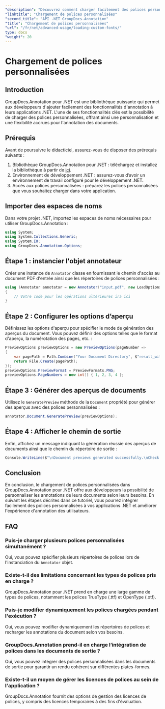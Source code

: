 ```yaml
---
"description": "Découvrez comment charger facilement des polices personnalisées dans GroupDocs.Annotation pour .NET afin d'améliorer l'annotation de vos documents. Suivez nos instructions étape par étape pour une intégration facile."
"linktitle": "Chargement de polices personnalisées"
"second_title": "API .NET GroupDocs.Annotation"
"title": "Chargement de polices personnalisées"
"url": "/fr/net/advanced-usage/loading-custom-fonts/"
type: docs
"weight": 20
---
```


# Chargement de polices personnalisées

## Introduction
GroupDocs.Annotation pour .NET est une bibliothèque puissante qui permet aux développeurs d'ajouter facilement des fonctionnalités d'annotation à leurs applications .NET. L'une de ses fonctionnalités clés est la possibilité de charger des polices personnalisées, offrant ainsi une personnalisation et une flexibilité accrues pour l'annotation des documents.
## Prérequis
Avant de poursuivre le didacticiel, assurez-vous de disposer des prérequis suivants :
1. Bibliothèque GroupDocs.Annotation pour .NET : téléchargez et installez la bibliothèque à partir de [ici](https://releases.groupdocs.com/annotation/net/).
2. Environnement de développement .NET : assurez-vous d’avoir un environnement de travail configuré pour le développement .NET.
3. Accès aux polices personnalisées : préparez les polices personnalisées que vous souhaitez charger dans votre application.

## Importer des espaces de noms
Dans votre projet .NET, importez les espaces de noms nécessaires pour utiliser GroupDocs.Annotation :
```csharp
using System;
using System.Collections.Generic;
using System.IO;
using GroupDocs.Annotation.Options;
```
## Étape 1 : instancier l'objet annotateur
Créer une instance de `Annotator` classe en fournissant le chemin d'accès au document PDF d'entrée ainsi que les répertoires de polices personnalisées :
```csharp
using (Annotator annotator = new Annotator("input.pdf", new LoadOptions { FontDirectories = new List<string> { Constants.GetFontDirectory() } }))
{
    // Votre code pour les opérations ultérieures ira ici
}
```
## Étape 2 : Configurer les options d’aperçu
Définissez les options d'aperçu pour spécifier le mode de génération des aperçus du document. Vous pouvez définir des options telles que le format d'aperçu, la numérotation des pages, etc. :
```csharp
PreviewOptions previewOptions = new PreviewOptions(pageNumber =>
{
    var pagePath = Path.Combine("Your Document Directory", $"result_with_font_{pageNumber}.png");
    return File.Create(pagePath);
});
previewOptions.PreviewFormat = PreviewFormats.PNG;
previewOptions.PageNumbers = new int[] { 1, 2, 3, 4 };
```
## Étape 3 : Générer des aperçus de documents
Utilisez le `GeneratePreview` méthode de la `Document` propriété pour générer des aperçus avec des polices personnalisées :
```csharp
annotator.Document.GeneratePreview(previewOptions);
```
## Étape 4 : Afficher le chemin de sortie
Enfin, affichez un message indiquant la génération réussie des aperçus de documents ainsi que le chemin du répertoire de sortie :
```csharp
Console.WriteLine($"\nDocument previews generated successfully.\nCheck output in {"Your Document Directory"}.");
```

## Conclusion
En conclusion, le chargement de polices personnalisées dans GroupDocs.Annotation pour .NET offre aux développeurs la possibilité de personnaliser les annotations de leurs documents selon leurs besoins. En suivant les étapes décrites dans ce tutoriel, vous pourrez intégrer facilement des polices personnalisées à vos applications .NET et améliorer l'expérience d'annotation des utilisateurs.
## FAQ
### Puis-je charger plusieurs polices personnalisées simultanément ?
Oui, vous pouvez spécifier plusieurs répertoires de polices lors de l'instanciation du `Annotator` objet.
### Existe-t-il des limitations concernant les types de polices pris en charge ?
GroupDocs.Annotation pour .NET prend en charge une large gamme de types de polices, notamment les polices TrueType (.ttf) et OpenType (.otf).
### Puis-je modifier dynamiquement les polices chargées pendant l'exécution ?
Oui, vous pouvez modifier dynamiquement les répertoires de polices et recharger les annotations du document selon vos besoins.
### GroupDocs.Annotation prend-il en charge l’intégration de polices dans les documents de sortie ?
Oui, vous pouvez intégrer des polices personnalisées dans les documents de sortie pour garantir un rendu cohérent sur différentes plates-formes.
### Existe-t-il un moyen de gérer les licences de polices au sein de l'application ?
GroupDocs.Annotation fournit des options de gestion des licences de polices, y compris des licences temporaires à des fins d'évaluation.